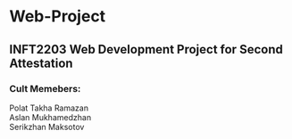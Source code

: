 # Web-Project
## INFT2203 Web Development Project for Second Attestation

### Cult Memebers:  
Polat Takha Ramazan  
Aslan Mukhamedzhan  
Serikzhan Maksotov
